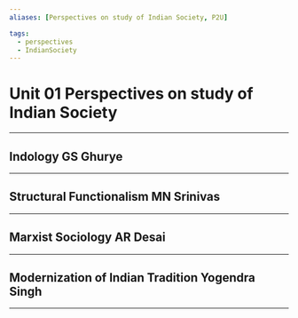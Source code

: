 ```yaml
---
aliases: [Perspectives on study of Indian Society, P2U]

tags:
  - perspectives
  - IndianSociety 
---
```


# Unit 01 Perspectives on study of Indian Society
***

## Indology GS Ghurye
***


## Structural Functionalism MN Srinivas
***


## Marxist Sociology AR Desai
***






## Modernization of Indian Tradition Yogendra Singh
***



